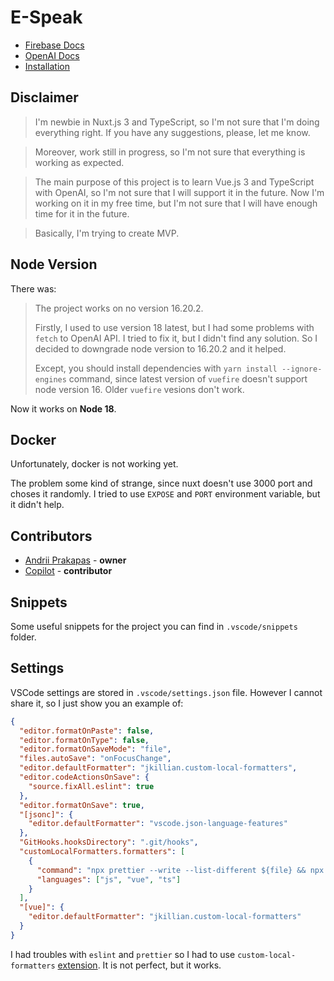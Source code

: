 # E-Speak

- [Firebase Docs](./docs/firebase.md)
- [OpenAI Docs](./docs/openai.md)
- [Installation](./docs/installation.md)

## Disclaimer

> I'm newbie in Nuxt.js 3 and TypeScript, so I'm not sure that I'm doing everything right. If you have any suggestions, please, let me know.

> Moreover, work still in progress, so I'm not sure that everything is working as expected.

> The main purpose of this project is to learn Vue.js 3 and TypeScript with OpenAI, so I'm not sure that I will support it in the future. Now I'm working on it in my free time, but I'm not sure that I will have enough time for it in the future.

> Basically, I'm trying to create MVP.

## Node Version

There was:

> The project works on no version 16.20.2.
>
> Firstly, I used to use version 18 latest, but I had some problems with `fetch` to OpenAI API. I tried to fix it, but I didn't find any solution. So I decided to downgrade node version to 16.20.2 and it helped.
>
> Except, you should install dependencies with `yarn install --ignore-engines` command, since latest version of `vuefire` doesn't support node version 16. Older `vuefire` vesions don't work.

Now it works on **Node 18**.

## Docker

Unfortunately, docker is not working yet.

The problem some kind of strange, since nuxt doesn't use 3000 port and choses it randomly. I tried to use `EXPOSE` and `PORT` environment variable, but it didn't help.

## Contributors

- [Andrii Prakapas](https://github.com/marsskom) - **owner**
- [Copilot](https://github.com/features/copilot) - **contributor**

## Snippets

Some useful snippets for the project you can find in `.vscode/snippets` folder.

## Settings

VSCode settings are stored in `.vscode/settings.json` file. However I cannot share it, so I just show you an example of:

```json
{
  "editor.formatOnPaste": false,
  "editor.formatOnType": false,
  "editor.formatOnSaveMode": "file",
  "files.autoSave": "onFocusChange",
  "editor.defaultFormatter": "jkillian.custom-local-formatters",
  "editor.codeActionsOnSave": {
    "source.fixAll.eslint": true
  },
  "editor.formatOnSave": true,
  "[jsonc]": {
    "editor.defaultFormatter": "vscode.json-language-features"
  },
  "GitHooks.hooksDirectory": ".git/hooks",
  "customLocalFormatters.formatters": [
    {
      "command": "npx prettier --write --list-different ${file} && npx eslint --ext \".ts,.vue\" ${file}",
      "languages": ["js", "vue", "ts"]
    }
  ],
  "[vue]": {
    "editor.defaultFormatter": "jkillian.custom-local-formatters"
  }
}
```

I had troubles with `eslint` and `prettier` so I had to use `custom-local-formatters` [extension](https://marketplace.visualstudio.com/items?itemName=jkillian.custom-local-formatters). It is not perfect, but it works.
